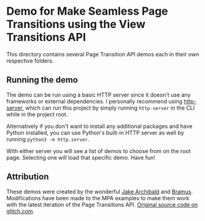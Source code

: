 # Demo for Make Seamless Page Transitions using the View Transitions API

This directory contains several Page Transition API demos each in their own
respective folders.

## Running the demo

The demo can be run using a basic HTTP server since it doesn't use any
frameworks or external dependencies. I personally recommend using
[http-server](https://www.npmjs.com/package/http-server), which can run this
project by simply running `http-server` in the CLI while in the project root.

Alternatively if you don't want to install any additional packages and have
Python installed, you can use Python's built-in HTTP server as well by running
`python3 -m http.server`.

With either server you will see a list of demos to choose from on the root
page. Selecting one will load that specific demo. Have fun!

## Attribution

These demos were created by the wonderful [Jake
Archibald](https://jakearchibald.com/) and [Bramus](https://www.bram.us/).
Modifications have been made to the MPA examples to make them work with the
latest iteration of the Page Transitions API. [Original source code on
glitch.com](https://glitch.com/edit/#!/simple-set-demos).
